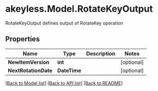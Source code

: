 # akeyless.Model.RotateKeyOutput
RotateKeyOutput defines output of RotateKey operation

## Properties

Name | Type | Description | Notes
------------ | ------------- | ------------- | -------------
**NewItemVersion** | **int** |  | [optional] 
**NextRotationDate** | **DateTime** |  | [optional] 

[[Back to Model list]](../README.md#documentation-for-models) [[Back to API list]](../README.md#documentation-for-api-endpoints) [[Back to README]](../README.md)

